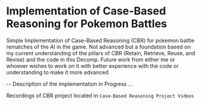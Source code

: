 # Implementation of Case-Based Reasoning for Pokemon Battles
Simple Implementation of Case-Based Reasoning (CBR) for pokemon battle rematches of the AI in the game. Not advanced but a foundation based on my current understanding of the pillars of CBR (Retain, Retrieve, Reuse, and Revise) and the code in this Decomp. Future work from either me or whoever wishes to work on it with better experience with the code or understanding to make it more advanced

-- Description of the implementation in Progress ... 

Recordings of CBR project located in `Case-Based Reasoning Project Videos`
